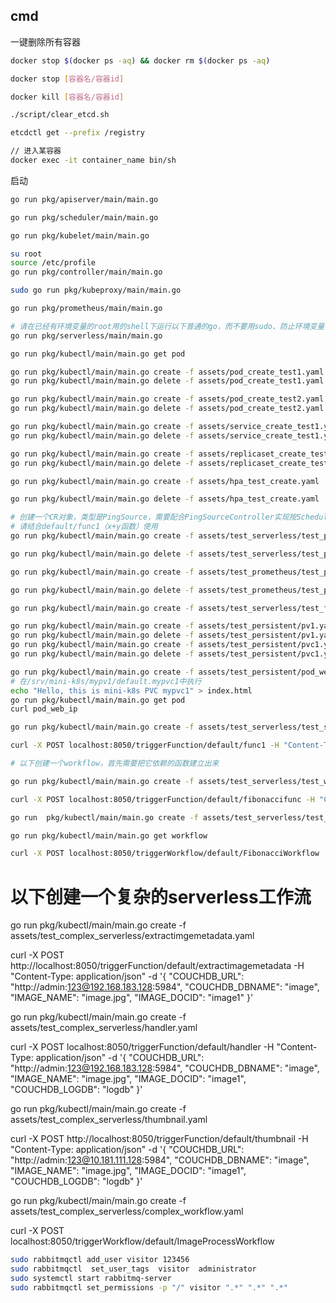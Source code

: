 ## cmd

一键删除所有容器

```bash
docker stop $(docker ps -aq) && docker rm $(docker ps -aq)
```

```bash
docker stop [容器名/容器id]

docker kill [容器名/容器id]

./script/clear_etcd.sh

etcdctl get --prefix /registry

// 进入某容器
docker exec -it container_name bin/sh

```


启动

```bash
go run pkg/apiserver/main/main.go

go run pkg/scheduler/main/main.go

go run pkg/kubelet/main/main.go

su root
source /etc/profile
go run pkg/controller/main/main.go

sudo go run pkg/kubeproxy/main/main.go

go run pkg/prometheus/main/main.go

# 请在已经有环境变量的root用的shell下运行以下普通的go，而不要用sudo、防止环境变量与父shell不一致的问题！
go run pkg/serverless/main/main.go
```



```bash
go run pkg/kubectl/main/main.go get pod

go run pkg/kubectl/main/main.go create -f assets/pod_create_test1.yaml
go run pkg/kubectl/main/main.go delete -f assets/pod_create_test1.yaml

go run pkg/kubectl/main/main.go create -f assets/pod_create_test2.yaml
go run pkg/kubectl/main/main.go delete -f assets/pod_create_test2.yaml

go run pkg/kubectl/main/main.go create -f assets/service_create_test1.yaml
go run pkg/kubectl/main/main.go delete -f assets/service_create_test1.yaml

go run pkg/kubectl/main/main.go create -f assets/replicaset_create_test1.yaml
go run pkg/kubectl/main/main.go delete -f assets/replicaset_create_test1.yaml

go run pkg/kubectl/main/main.go create -f assets/hpa_test_create.yaml

go run pkg/kubectl/main/main.go delete -f assets/hpa_test_create.yaml

# 创建一个CR对象，类型是PingSource，需要配合PingSourceController实现按Scheduler发消息的功能
# 请结合default/func1（x+y函数）使用
go run pkg/kubectl/main/main.go create -f assets/test_serverless/test_ping_source1.yaml

go run pkg/kubectl/main/main.go delete -f assets/test_serverless/test_ping_source1.yaml

go run pkg/kubectl/main/main.go create -f assets/test_prometheus/test_prometheus_pod1.yaml

go run pkg/kubectl/main/main.go delete -f assets/test_prometheus/test_prometheus_pod1.yaml

go run pkg/kubectl/main/main.go create -f assets/test_serverless/test_func1.yaml

go run pkg/kubectl/main/main.go create -f assets/test_persistent/pv1.yaml
go run pkg/kubectl/main/main.go delete -f assets/test_persistent/pv1.yaml
go run pkg/kubectl/main/main.go create -f assets/test_persistent/pvc1.yaml
go run pkg/kubectl/main/main.go delete -f assets/test_persistent/pvc1.yaml

go run pkg/kubectl/main/main.go create -f assets/test_persistent/pod_web.yaml
# 在/srv/mini-k8s/mypv1/default.mypvc1中执行
echo "Hello, this is mini-k8s PVC mypvc1" > index.html
go run pkg/kubectl/main/main.go get pod
curl pod_web_ip

go run pkg/kubectl/main/main.go create -f assets/test_serverless/test_serverless1.yaml

curl -X POST localhost:8050/triggerFunction/default/func1 -H "Content-Type: application/json" -d '{"x": 123, "y": 789}'

# 以下创建一个workflow，首先需要把它依赖的函数建立出来

go run pkg/kubectl/main/main.go create -f assets/test_serverless/test_workflow/workflow_func1.yaml

curl -X POST localhost:8050/triggerFunction/default/fibonaccifunc -H "Content-Type: application/json" -d '{"x": 0, "y": 1, "i": 1}'

go run  pkg/kubectl/main/main.go create -f assets/test_serverless/test_workflow/test_workflow1.yaml

go run pkg/kubectl/main/main.go get workflow

curl -X POST localhost:8050/triggerWorkflow/default/FibonacciWorkflow
```

# 以下创建一个复杂的serverless工作流
go run pkg/kubectl/main/main.go create -f assets/test_complex_serverless/extractimgemetadata.yaml

curl -X POST http://localhost:8050/triggerFunction/default/extractimagemetadata -H "Content-Type: application/json" -d '{
  "COUCHDB_URL": "http://admin:123@192.168.183.128:5984",
  "COUCHDB_DBNAME": "image",
  "IMAGE_NAME": "image.jpg",
  "IMAGE_DOCID": "image1"
}'

go run pkg/kubectl/main/main.go create -f assets/test_complex_serverless/handler.yaml

curl -X POST localhost:8050/triggerFunction/default/handler -H "Content-Type: application/json" -d '{
  "COUCHDB_URL": "http://admin:123@192.168.183.128:5984",
  "COUCHDB_DBNAME": "image",
  "IMAGE_NAME": "image.jpg",
  "IMAGE_DOCID": "image1",
  "COUCHDB_LOGDB": "logdb"
}'

go run pkg/kubectl/main/main.go create -f assets/test_complex_serverless/thumbnail.yaml

curl -X POST http://localhost:8050/triggerFunction/default/thumbnail -H "Content-Type: application/json" -d '{
  "COUCHDB_URL": "http://admin:123@10.181.111.128:5984",
  "COUCHDB_DBNAME": "image",
  "IMAGE_NAME": "image.jpg",
  "IMAGE_DOCID": "image1",
  "COUCHDB_LOGDB": "logdb"
}'

go run  pkg/kubectl/main/main.go create -f assets/test_complex_serverless/complex_workflow.yaml

curl -X POST localhost:8050/triggerWorkflow/default/ImageProcessWorkflow

```bash
sudo rabbitmqctl add_user visitor 123456
sudo rabbitmqctl  set_user_tags  visitor  administrator
sudo systemctl start rabbitmq-server
sudo rabbitmqctl set_permissions -p "/" visitor ".*" ".*" ".*"
```
